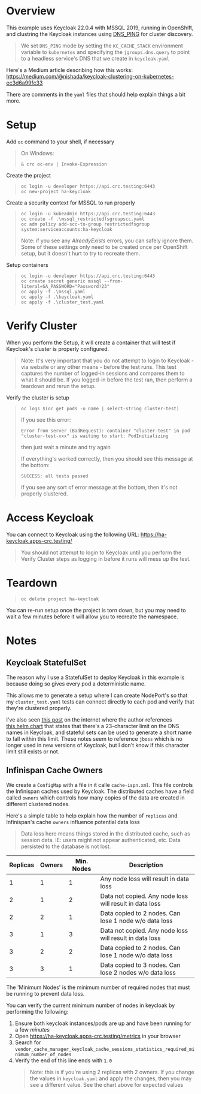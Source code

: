 # Overview

This example uses Keycloak 22.0.4 with MSSQL 2019, running in OpenShift, and clustring the
Keycloak instances using [DNS_PING](http://www.jgroups.org/manual5/index.html#_dns_ping) 
for cluster discovery. 
> We set `DNS_PING` mode by setting the `KC_CACHE_STACK` environment variable to `kubernetes`
> and specifying the `jgroups.dns.query` to point to a headless service's DNS that we create in 
> `keycloak.yaml`

Here's a Medium article describing how this works:
https://medium.com/@nishada/keycloak-clustering-on-kubernetes-ec3d6a99fc33

There are comments in the `yaml` files that should help explain things a bit more.


# Setup

Add `oc` command to your shell, if necessary
> On Windows:
> ```
> & crc oc-env | Invoke-Expression
> ```

Create the project
> ```
> oc login -u developer https://api.crc.testing:6443
> oc new-project ha-keycloak
> ```

Create a security context for MSSQL to run properly
> ```
> oc login -u kubeadmin https://api.crc.testing:6443
> oc create -f .\mssql_restrictedfsgroupscc.yaml
> oc adm policy add-scc-to-group restrictedfsgroup system:serviceaccounts:ha-keycloak
> ```
> Note: if you see any *AlreadyExists* errors, you can safely ignore them.
> Some of these settings only need to be created once per OpenShift setup, but it doesn't
> hurt to try to recreate them.

Setup containers
> ```
> oc login -u developer https://api.crc.testing:6443
> oc create secret generic mssql --from-literal=SA_PASSWORD="Password!23"
> oc apply -f .\mssql.yaml
> oc apply -f .\keycloak.yaml
> oc apply -f .\cluster_test.yaml
> ```


# Verify Cluster

When you perform the Setup, it will create a container that will test if Keycloak's cluster
is properly configured.
> Note: It's very important that you do not attempt to login to Keycloak - via website
> or any other means - before the test runs. This test captures the number of logged-in
> sessions and compares them to what it should be. If you logged-in before the test ran,
> then perform a teardown and rerun the setup.

Verify the cluster is setup
> ```
> oc logs $(oc get pods -o name | select-string cluster-test)
> ```
> If you see this error: 
> ```
> Error from server (BadRequest): container "cluster-test" in pod "cluster-test-xxx" is waiting to start: PodInitializing
> ```
> then just wait a minute and try again
> 
> If everything's worked correctly, then you should see this message at the bottom:
> ```
> SUCCESS: all tests passed
> ```
>
> If you see any sort of error message at the bottom, then it's not properly clustered.


# Access Keycloak

You can connect to Keycloak using the following URL: 
https://ha-keycloak.apps-crc.testing/

> You should not attempt to login to Keycloak until you perform the Verify Cluster steps as
> logging in before it runs will mess up the test.


# Teardown

> ```
> oc delete project ha-keycloak
> ```
You can re-run setup once the project is torn down, but you may need to wait a few minutes
before it will allow you to recreate the namespace.


# Notes

## Keycloak StatefulSet

The reason why I use a StatefulSet to deploy Keycloak in this example is because doing so
gives every pod a deterministic name. 

This allows me to generate a setup where I can create NodePort's so that my `cluster_test.yaml`
tests can connect directly to each pod and verify that they're clustered properly.

I've also seen [this post](https://jimops.io/highly-available-keycloak-on-kubernetes) on the
internet where the author references  
[this helm chart](https://github.com/codecentric/helm-charts/blob/master/charts/keycloak/README.md) 
that states that there's a 23-character limit on the DNS names in Keycloak, and stateful sets
can be used to generate a short name to fall within this limit. These notes seem to reference
`jboss` which is no longer used in new versions of Keycloak, but I don't know if this character
limit still exists or not.

## Infinispan Cache Owners

We create a `ConfigMap` with a file in it calle `cache-ispn.xml`. This file controls the Infinispan
caches used by Keycloak. The distributed caches have a field called `owners` which controls how
many copies of the data are created in different clustered nodes.

Here's a simple table to help explain how the number of `replicas` and Infinispan's cache `owners` 
influence potential data loss
> Data loss here means things stored in the distributed cache, such as session data.
> IE: users might not appear authenticated, etc. Data persisted to the database is not lost.

|Replicas |Owners | Min. Nodes | Description |
|---------|-------|------------|-------------|
|1        |1      |1           |Any node loss will result in data loss|
|2        |1      |2           |Data not copied. Any node loss will result in data loss|
|2        |2      |1           |Data copied to 2 nodes. Can lose 1 node w/o data loss|
|3        |1      |3           |Data not copied. Any node loss will result in data loss|
|3        |2      |2           |Data copied to 2 nodes. Can lose 1 node w/o data loss|
|3        |3      |1           |Data copied to 3 nodes. Can lose 2 nodes w/o data loss|

The 'Minimum Nodes' is the minimum number of required nodes that must be running to prevent data loss.

You can verify the current minimum number of nodes in keycloak by performing the following:

1. Ensure both keycloak instances/pods are up and have been running for a few *minutes*
2. Open https://ha-keycloak.apps-crc.testing/metrics in your browser
3. Search for `vendor_cache_manager_keycloak_cache_sessions_statistics_required_minimum_number_of_nodes`
4. Verify the end of this line ends with `1.0`
	> Note: this is if you're using 2 replicas with 2 owners. If you change the values in `keycloak.yaml`
	> and apply the changes, then you may see a different value. See the chart above for expected values